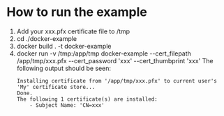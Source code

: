 # How to run the example

1. Add your xxx.pfx certificate file to /tmp
2. cd ./docker-example
3. docker build . -t docker-example
4. docker run  -v /tmp:/app/tmp docker-example --cert_filepath /app/tmp/xxx.pfx --cert_password 'xxx' --cert_thumbprint 'xxx'
    The following output should be seen:
    ```
    Installing certificate from '/app/tmp/xxx.pfx' to current user's 'My' certificate store...
    Done.
    The following 1 certificate(s) are installed:
        - Subject Name: 'CN=xxx'
    ```